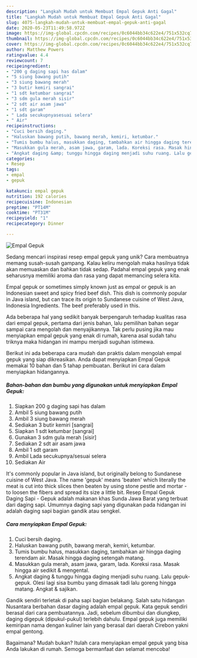 ```yaml
---
description: "Langkah Mudah untuk Membuat Empal Gepuk Anti Gagal"
title: "Langkah Mudah untuk Membuat Empal Gepuk Anti Gagal"
slug: 4075-langkah-mudah-untuk-membuat-empal-gepuk-anti-gagal
date: 2020-05-23T11:49:58.972Z
image: https://img-global.cpcdn.com/recipes/0c6044bb34c622e4/751x532cq70/empal-gepuk-foto-resep-utama.jpg
thumbnail: https://img-global.cpcdn.com/recipes/0c6044bb34c622e4/751x532cq70/empal-gepuk-foto-resep-utama.jpg
cover: https://img-global.cpcdn.com/recipes/0c6044bb34c622e4/751x532cq70/empal-gepuk-foto-resep-utama.jpg
author: Matthew Powers
ratingvalue: 4.4
reviewcount: 7
recipeingredient:
- "200 g daging sapi has dalam"
- "5 siung bawang putih"
- "3 siung bawang merah"
- "3 butir kemiri sangrai"
- "1 sdt ketumbar sangrai"
- "3 sdm gula merah sisir"
- "2 sdt air asam jawa"
- "1 sdt garam"
- " Lada secukupnyasesuai selera"
- " Air"
recipeinstructions:
- "Cuci bersih daging."
- "Haluskan bawang putih, bawang merah, kemiri, ketumbar."
- "Tumis bumbu halus, masukkan daging, tambahkan air hingga daging terendam air. Masak hingga daging setengah matang."
- "Masukkan gula merah, asam jawa, garam, lada. Koreksi rasa. Masak hingga air sedikit &amp; mengental."
- "Angkat daging &amp; tunggu hingga daging menjadi suhu ruang. Lalu gepuk-gepuk. Olesi lagi sisa bumbu yang dimasak tadi lalu goreng hingga matang. Angkat &amp; sajikan."
categories:
- Resep
tags:
- empal
- gepuk

katakunci: empal gepuk 
nutrition: 192 calories
recipecuisine: Indonesian
preptime: "PT14M"
cooktime: "PT31M"
recipeyield: "1"
recipecategory: Dinner

---
```



![Empal Gepuk](https://img-global.cpcdn.com/recipes/0c6044bb34c622e4/751x532cq70/empal-gepuk-foto-resep-utama.jpg)

Sedang mencari inspirasi resep empal gepuk yang unik? Cara membuatnya memang susah-susah gampang. Kalau keliru mengolah maka hasilnya tidak akan memuaskan dan bahkan tidak sedap. Padahal empal gepuk yang enak seharusnya memiliki aroma dan rasa yang dapat memancing selera kita.

Empal gepuk or sometimes simply known just as empal or gepuk is an Indonesian sweet and spicy fried beef dish. This dish is commonly popular in Java island, but can trace its origin to Sundanese cuisine of West Java, Indonesia Ingredients. The beef preferably used in this.

Ada beberapa hal yang sedikit banyak berpengaruh terhadap kualitas rasa dari empal gepuk, pertama dari jenis bahan, lalu pemilihan bahan segar sampai cara mengolah dan menyajikannya. Tak perlu pusing jika mau menyiapkan empal gepuk yang enak di rumah, karena asal sudah tahu triknya maka hidangan ini mampu menjadi suguhan istimewa.


Berikut ini ada beberapa cara mudah dan praktis dalam mengolah empal gepuk yang siap dikreasikan. Anda dapat menyiapkan Empal Gepuk memakai 10 bahan dan 5 tahap pembuatan. Berikut ini cara dalam menyiapkan hidangannya.

<!--inarticleads1-->

##### Bahan-bahan dan bumbu yang digunakan untuk menyiapkan Empal Gepuk:

1. Siapkan 200 g daging sapi has dalam
1. Ambil 5 siung bawang putih
1. Ambil 3 siung bawang merah
1. Sediakan 3 butir kemiri [sangrai]
1. Siapkan 1 sdt ketumbar [sangrai]
1. Gunakan 3 sdm gula merah [sisir]
1. Sediakan 2 sdt air asam jawa
1. Ambil 1 sdt garam
1. Ambil  Lada secukupnya/sesuai selera
1. Sediakan  Air


It&#39;s commonly popular in Java island, but originally belong to Sundanese cuisine of West Java. The name &#39;gepuk&#39; means &#39;beaten&#39; which literally the meat is cut into thick slices then beaten by using stone pestle and mortar - to loosen the fibers and spread its size a little bit. Resep Empal Gepuk Daging Sapi - Gepuk adalah makanan khas Sunda Jawa Barat yang terbuat dari daging sapi. Umumnya daging sapi yang digunakan pada hidangan ini adalah daging sapi bagian gandik atau sengkel. 

<!--inarticleads2-->

##### Cara menyiapkan Empal Gepuk:

1. Cuci bersih daging.
1. Haluskan bawang putih, bawang merah, kemiri, ketumbar.
1. Tumis bumbu halus, masukkan daging, tambahkan air hingga daging terendam air. Masak hingga daging setengah matang.
1. Masukkan gula merah, asam jawa, garam, lada. Koreksi rasa. Masak hingga air sedikit &amp; mengental.
1. Angkat daging &amp; tunggu hingga daging menjadi suhu ruang. Lalu gepuk-gepuk. Olesi lagi sisa bumbu yang dimasak tadi lalu goreng hingga matang. Angkat &amp; sajikan.


Gandik sendiri terletak di paha sapi bagian belakang. Salah satu hidangan Nusantara berbahan dasar daging adalah empal gepuk. Kata gepuk sendiri berasal dari cara pembuatannya. Jadi, sebelum dibumbui dan diungkep, daging digepuk (dipukul-pukul) terlebih dahulu. Empal gepuk juga memiliki kemiripan nama dengan kuliner lain yang berasal dari daerah Cirebon yakni empal gentong. 

Bagaimana? Mudah bukan? Itulah cara menyiapkan empal gepuk yang bisa Anda lakukan di rumah. Semoga bermanfaat dan selamat mencoba!
